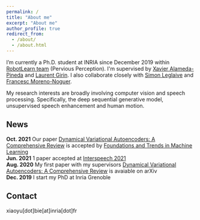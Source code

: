 ```yaml
---
permalink: /
title: "About me"
excerpt: "About me"
author_profile: true
redirect_from: 
  - /about/
  - /about.html
---
```


I’m currently a Ph.D. student at INRIA since December 2019 within [RobotLearn team](https://team.inria.fr/robotlearn/) (Pervious Perception). I'm supervised by [Xavier Alameda-Pineda](http://xavirema.eu/) and [Laurent Girin](http://www.gipsa-lab.grenoble-inp.fr/~laurent.girin/cv_en.html). I also collaborate closely with [Simon Leglaive](https://sleglaive.github.io/index.html) and [Francesc Moreno-Noguer](http://www.iri.upc.edu/people/fmoreno/).

My research interests are broadly involving computer vision and speech processing. Specifically, the deep sequential generative model, unsupervised speech enhancement and human motion.


## News  
**Oct. 2021** Our paper [Dynamical Variational Autoencoders: A Comprehensive Review](https://arxiv.org/abs/2008.12595) is accepted by [Foundations and Trends in Machine Learning](https://www.nowpublishers.com/MAL)  
**Jun. 2021** 1 paper accepted at [Interspeech 2021](https://www.interspeech2021.org/)  
**Aug. 2020** My first paper with my supervisors [Dynamical Variational Autoencoders: A Comprehensive Review](https://arxiv.org/abs/2008.12595) is avaiable on arXiv  
**Dec. 2019** I start my PhD at Inria Grenoble


## Contact

xiaoyu[dot]bie[at]inria[dot]fr
